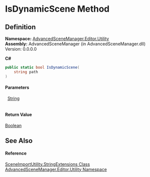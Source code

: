 # IsDynamicScene Method




## Definition
**Namespace:** <a href="N_AdvancedSceneManager_Editor_Utility">AdvancedSceneManager.Editor.Utility</a>  
**Assembly:** AdvancedSceneManager (in AdvancedSceneManager.dll) Version: 0.0.0.0

**C#**
``` C#
public static bool IsDynamicScene(
	string path
)
```



#### Parameters
<dl><dt>  <a href="https://learn.microsoft.com/dotnet/api/system.string" target="_blank" rel="noopener noreferrer">String</a></dt><dd> </dd></dl>

#### Return Value
<a href="https://learn.microsoft.com/dotnet/api/system.boolean" target="_blank" rel="noopener noreferrer">Boolean</a>

## See Also


#### Reference
<a href="T_AdvancedSceneManager_Editor_Utility_SceneImportUtility_StringExtensions">SceneImportUtility.StringExtensions Class</a>  
<a href="N_AdvancedSceneManager_Editor_Utility">AdvancedSceneManager.Editor.Utility Namespace</a>  
